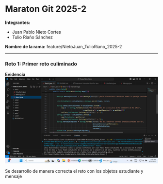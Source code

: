 # Maraton Git 2025-2

**Integrantes:**
- Juan Pablo Nieto Cortes
- Tulio Riaño Sánchez

**Nombre de la rama:** feature/NietoJuan_TulioRiano_2025-2

---

### Reto 1: Primer reto culiminado
**Evidencia**
![alt text](image.png)

Se desarrollo de manera correcta el reto con los objetos estudiante y mensaje
